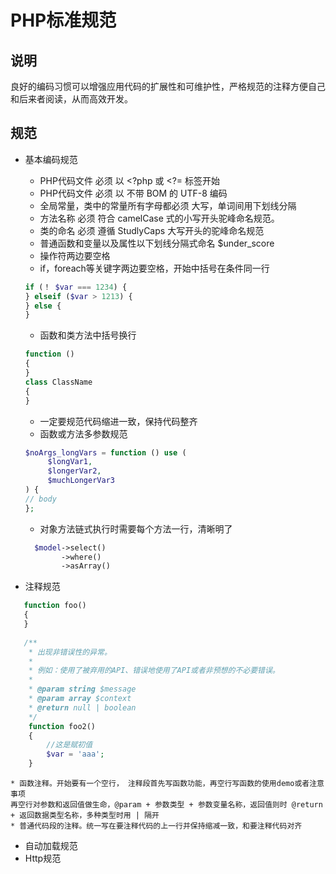 # PHP标准规范 

## 说明

良好的编码习惯可以增强应用代码的扩展性和可维护性，严格规范的注释方便自己和后来者阅读，从而高效开发。

## 规范
 * 基本编码规范
   * PHP代码文件 必须 以 <?php 或 <?= 标签开始
   * PHP代码文件 必须 以 不带 BOM 的 UTF-8 编码
   * 全局常量，类中的常量所有字母都必须 大写，单词间用下划线分隔
   * 方法名称 必须 符合 camelCase 式的小写开头驼峰命名规范。
   * 类的命名 必须 遵循 StudlyCaps 大写开头的驼峰命名规范
   * 普通函数和变量以及属性以下划线分隔式命名 $under_score
   * 操作符两边要空格
   * if，foreach等关键字两边要空格，开始中括号在条件同一行   
   
   ```php
   if (！ $var === 1234) {
   } elseif ($var > 1213) {
   } else {
   }
   ```
   
   * 函数和类方法中括号换行
   
   ```php
   function () 
   {
   }
   class ClassName
   {
   }
   ```
   
   * 一定要规范代码缩进一致，保持代码整齐
   * 函数或方法多参数规范
   
   ```php
   $noArgs_longVars = function () use (
        $longVar1,
        $longerVar2,
        $muchLongerVar3
   ) {
   // body
   };
   ```
   
   * 对象方法链式执行时需要每个方法一行，清晰明了
   
   ```php
     $model->select()
           ->where()
           ->asArray()
   ```
   
 * 注释规范
 
 ```php
    function foo()
    {
    }
    
    /**
     * 出现非错误性的异常。
     *
     * 例如：使用了被弃用的API、错误地使用了API或者非预想的不必要错误。
     *
     * @param string $message
     * @param array $context
     * @return null | boolean
     */
     function foo2()
     {
         //这是赋初值
         $var = 'aaa';
     }
 ```
 
    * 函数注释。开始要有一个空行， 注释段首先写函数功能，再空行写函数的使用demo或者注意事项
    再空行对参数和返回值做生命，@param + 参数类型 + 参数变量名称，返回值则时 @return + 返回数据类型名称，多种类型时用 | 隔开
    * 普通代码段的注释。统一写在要注释代码的上一行并保持缩减一致，和要注释代码对齐
    
 * 自动加载规范
 * Http规范
 
